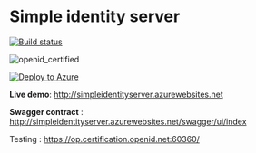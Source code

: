 # Simple identity server

[![Build status](https://ci.appveyor.com/api/projects/status/ctvpsd79ovexlsdb?svg=true)](https://ci.appveyor.com/project/thabart/simpleidentityserver)

![openid_certified](https://cloud.githubusercontent.com/assets/1454075/7611268/4d19de32-f97b-11e4-895b-31b2455a7ca6.png)

[![Deploy to Azure](http://azuredeploy.net/deploybutton.png)](https://azuredeploy.net/)

__Live demo__: http://simpleidentityserver.azurewebsites.net

__Swagger contract__ : http://simpleidentityserver.azurewebsites.net/swagger/ui/index

Testing : https://op.certification.openid.net:60360/